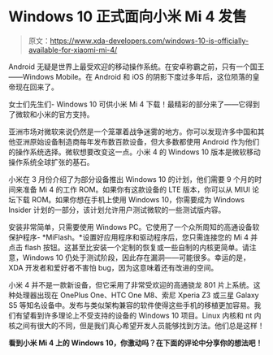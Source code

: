 # Windows 10 正式面向小米 Mi 4 发售

> 原文：<https://www.xda-developers.com/windows-10-is-officially-available-for-xiaomi-mi-4/>

Android 无疑是世界上最受欢迎的移动操作系统。在安卓称霸之前，只有一个国王——Windows Mobile。在 Android 和 iOS 的阴影下度过多年后，这位陨落的皇帝现在回来了。

女士们先生们- Windows 10 可供小米 Mi 4 下载！最精彩的部分来了——它得到了微软和小米的官方支持。

亚洲市场对微软来说仍然是一个笼罩着战争迷雾的地方。你可以发现许多中国和其他亚洲原始设备制造商每年发布数百款设备，但大多数都使用 Android 作为他们的操作系统选择。微软想要改变这一点。小米 4 的 Windows 10 版本是微软移动操作系统全球扩张的基石。

小米在 3 月份介绍了为部分设备推出 Windows 10 的计划，他们需要 9 个月的时间来准备 Mi 4 的工作 ROM。如果你有这款设备的 LTE 版本，你可以从 MIUI 论坛下载 ROM。如果你想在手机上使用 Windows 10，你需要成为 Windows Insider 计划的一部分，该计划允许用户测试微软的一些测试版内容。

安装非常简单，只需要使用 Windows PC。它使用了一个众所周知的高通设备软保护程序- *MiFlash。*设置好应用程序和驱动程序后，您只需连接您的 Mi 4 并点击 flash 按钮。这甚至比安装一个定制的恢复或一些自制的内核更简单。请注意，Windows 10 仍处于测试阶段，因此存在漏洞——可能很多。幸运的是，XDA 开发者和爱好者不害怕 bug，因为这意味着还有改进的空间。

小米 4 并不是一款新设备，但它采用了非常受欢迎的高通骁龙 801 片上系统。这种处理器出现在 OnePlus One、HTC One M8、索尼 Xperia Z3 或三星 Galaxy S5 等知名设备中。发布与类似架构兼容的软件使得这些手机的移植更加容易。我们有望看到许多理论上不受支持的设备的 Windows 10 项目。Linux 内核和 nt 内核之间有很大的不同，但是我们真心希望开发人员能够找到方法。他们总是这样！

**看到小米 Mi 4 上的 Windows 10，你激动吗？在下面的评论中分享你的想法吧！**